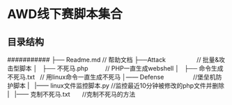 # AWD线下赛脚本集合
## 目录结构
###########
├── Readme.md               // 帮助文档 
├──Attack                   // 批量&攻击型脚本
│   ├── 不死马.php          // PHP一直生成webshell
│   ├── 命令生成不死马.txt   // 用linux命令一直生成不死马
│—— Defense                 //堡垒机防护脚本
|   |—— linux文件监控脚本.py //监控最近10分钟被修改的php文件并删除
|   |—— 克制不死马.txt       //克制不死马的方法

